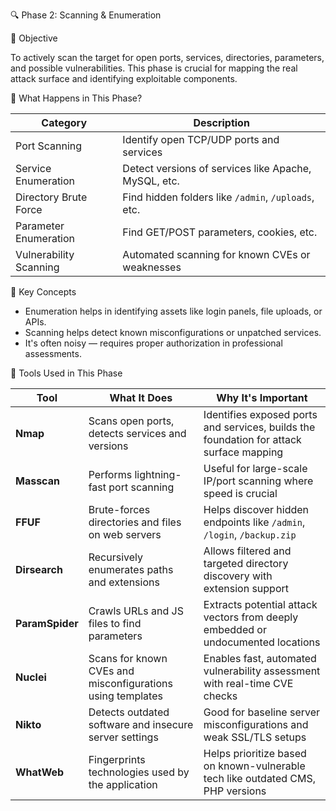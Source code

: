 🔍 Phase 2: Scanning & Enumeration

🎯 Objective

To actively scan the target for open ports, services, directories, parameters, and possible vulnerabilities. This phase is crucial for mapping the real attack surface and identifying exploitable components.

🔎 What Happens in This Phase?

| Category                | Description                                              |
|-------------------------|----------------------------------------------------------|
| Port Scanning           | Identify open TCP/UDP ports and services                 |
| Service Enumeration     | Detect versions of services like Apache, MySQL, etc.     |
| Directory Brute Force   | Find hidden folders like `/admin`, `/uploads`, etc.      |
| Parameter Enumeration   | Find GET/POST parameters, cookies, etc.                  |
| Vulnerability Scanning  | Automated scanning for known CVEs or weaknesses          |


🧠 Key Concepts

- Enumeration helps in identifying assets like login panels, file uploads, or APIs.
- Scanning helps detect known misconfigurations or unpatched services.
- It's often noisy — requires proper authorization in professional assessments.


🧰 Tools Used in This Phase

| Tool            | What It Does                                               | Why It's Important                                                                      |
| --------------- | ---------------------------------------------------------- | --------------------------------------------------------------------------------------- |
| **Nmap**        | Scans open ports, detects services and versions            | Identifies exposed ports and services, builds the foundation for attack surface mapping |
| **Masscan**     | Performs lightning-fast port scanning                      | Useful for large-scale IP/port scanning where speed is crucial                          |
| **FFUF**        | Brute-forces directories and files on web servers          | Helps discover hidden endpoints like `/admin`, `/login`, `/backup.zip`                  |
| **Dirsearch**   | Recursively enumerates paths and extensions                | Allows filtered and targeted directory discovery with extension support                 |
| **ParamSpider** | Crawls URLs and JS files to find parameters                | Extracts potential attack vectors from deeply embedded or undocumented locations        |
| **Nuclei**      | Scans for known CVEs and misconfigurations using templates | Enables fast, automated vulnerability assessment with real-time CVE checks              |
| **Nikto**       | Detects outdated software and insecure server settings     | Good for baseline server misconfigurations and weak SSL/TLS setups                      |
| **WhatWeb**     | Fingerprints technologies used by the application          | Helps prioritize based on known-vulnerable tech like outdated CMS, PHP versions         |
